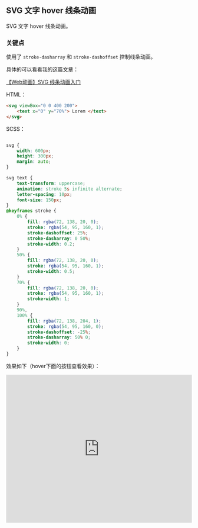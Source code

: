 ## SVG 文字 hover 线条动画

SVG 文字 hover 线条动画。

### 关键点

使用了 `stroke-dasharray` 和 `stroke-dashoffset` 控制线条动画。

具体的可以看看我的这篇文章：

[【Web动画】SVG 线条动画入门](https://www.cnblogs.com/coco1s/p/6225973.html)

HTML：

```html
<svg viewBox="0 0 400 200">
	<text x="0" y="70%"> Lorem </text>
</svg>	
```

SCSS：
```scss

svg {
	width: 600px;
	height: 300px;
	margin: auto;
}

svg text {
	text-transform: uppercase;
	animation: stroke 5s infinite alternate;
	letter-spacing: 10px;
	font-size: 150px;
}
@keyframes stroke {
	0% {
		fill: rgba(72, 138, 20, 0);
		stroke: rgba(54, 95, 160, 1);
		stroke-dashoffset: 25%;
		stroke-dasharray: 0 50%;
		stroke-width: 0.2;
	}
	50% {
		fill: rgba(72, 138, 20, 0);
		stroke: rgba(54, 95, 160, 1);
		stroke-width: 0.5;
	}
	70% {
		fill: rgba(72, 138, 20, 0);
		stroke: rgba(54, 95, 160, 1);
		stroke-width: 1;
	}
	90%,
	100% {
		fill: rgba(72, 138, 204, 1);
		stroke: rgba(54, 95, 160, 0);
		stroke-dashoffset: -25%;
		stroke-dasharray: 50% 0;
		stroke-width: 0;
	}
}
```

效果如下（hover下面的按钮查看效果）：

<iframe height="400" style="width: 100%;" scrolling="no" title="SVG Text Line Effect" src="https://codepen.io/Chokcoco/embed/dyOjMMd?height=265&theme-id=light&default-tab=result" frameborder="no" loading="lazy" allowtransparency="true" allowfullscreen="true">
  See the Pen <a href='https://codepen.io/Chokcoco/pen/dyOjMMd'>SVG Text Line Effect</a> by Chokcoco
  (<a href='https://codepen.io/Chokcoco'>@Chokcoco</a>) on <a href='https://codepen.io'>CodePen</a>.
</iframe>